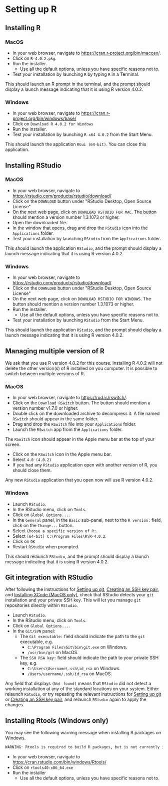 # Setting up R

## Installing R

### MacOS

- In your web browser, navigate to <https://cran.r-project.org/bin/macosx/>.
- Click on `R-4.0.2.pkg`.
- Run the installer.
  + Use all the default options, unless you have specific reasons not to.
- Test your installation by launching `R` by typing `R` in a Terminal.

This should launch an R prompt in the terminal, and the prompt should display a launch message indicating that it is using R version 4.0.2.

### Windows

- In your web browser, navigate to <https://cran.r-project.org/bin/windows/base/>
- Click on `Download R 4.0.2 for Windows`
- Run the installer.
- Test your installation by launching `R x64 4.0.2` from the Start Menu.

This should launch the application `RGui (64-bit)`.
You can close this application.

## Installing RStudio

### MacOS

- In your web browser, navigate to <https://rstudio.com/products/rstudio/download/>
- Click on the `DOWNLOAD` button under "RStudio Desktop, Open Source License"
- On the next web page, click on `DOWNLOAD RSTUDIO FOR MAC`.
  The button should mention a version number 1.3.1073 or higher.
- Open the downloaded file.
- In the window that opens, drag and drop the `RStudio` icon into the `Applications` folder.
- Test your installation by launching `RStudio` from the `Applications` folder.

This should launch the application `RStudio`, and the prompt should display a launch message indicating that it is using R version 4.0.2.

### Windows

- In your web browser, navigate to <https://rstudio.com/products/rstudio/download/>
- Click on the `DOWNLOAD` button under "RStudio Desktop, Open Source License"
- On the next web page, click on `DOWNLOAD RSTUDIO FOR WINDOWS`.
  The button should mention a version number 1.3.1073 or higher.
- Run the installer.
  + Use all the default options, unless you have specific reasons not to.
- Test your installation by launching `RStudio` from the Start Menu.

This should launch the application `RStudio`, and the prompt should display a launch message indicating that it is using R version 4.0.2.

## Managing multiple version of R

We ask that you use R version 4.0.2 for this course.
Installing R 4.0.2 will not delete the other version(s) of R installed on you computer.
It is possible to switch between multiple versions of R.

### MacOS

- In your web browser, navigate to <https://rud.is/rswitch/>.
- Click on the `Download RSwitch` button.
  The button should mention a version number v1.7.0 or higher.
- Double click on the downloaded archive to decompress it.
  A file named `RSwitch` should appear in the same folder.
- Drag and drop the `RSwitch` file into your `Applications` folder.
- Launch the `RSwitch` app from the `Applications` folder.

The `RSwitch` icon should appear in the Apple menu bar at the top of your screen.

- Click on the `RSwitch` icon in the Apple menu bar.
- Select `4.0 (4.0.2)`
- If you had any `RStudio` application open with another version of R, you should close them.

Any new `RStudio` application that you open now will use R version 4.0.2.

### Windows

- Launch `RStudio`.
- In the RStudio menu, click on `Tools`.
- Click on `Global Options...`.
- In the `General` panel, in the `Basic` sub-panel, next to the `R version:` field, click on the `Change...` button.
- Select `Choose a specific version of R:`.
- Select `[64-bit] C:\Program Files\R\R-4.0.2`.
- Click on `OK`
- Restart `RStudio` when prompted.

This should relaunch `RStudio`, and the prompt should display a launch message indicating that it is using R version 4.0.2.

## Git integration with RStudio

After following the instructions for [Setting up git](git_setup.md), [Creating an SSH key pair](create_ssh_keypair.md), and [Installing XCode (MacOS only)](xcode_setup.md), check that RStudio detects your `git` installation and your private SSH key.
This will let you manage `git` repositories directly within `RStudio`.

- Launch `RStudio`.
- In the RStudio menu, click on `Tools`.
- Click on `Global Options...`.
- In the `Git/SVN` panel:
  + The `Git executable:` field should indicate the path to the `git` executable, e.g.
    * `C:\Program Files\Git\bin\git.exe` on Windows.
    * `/usr/bin/git` on MacOS.
  + The `SSH RSA key:` field should indicate the path to your private SSH key, e.g.
    * `C:\Users\Username\.ssh\id_rsa` on Windows.
    * `/Users/username/.ssh/id_rsa` on MacOS.

Any field that displays `(Not found)` means that `RStudio` did not detect a working installation at any of the standard locations on your system.
Either relaunch `RStudio`, or try repeating the relevant instructions for [Setting up git](git_setup.md) or [Creating an SSH key pair](create_ssh_keypair.md), and relaunch `RStudio` again to apply the changes.

## Installing Rtools (Windows only)

You may see the following warning message when installing R packages on Windows.

```r
WARNING: Rtools is required to build R packages, but is not currently installed.
```

- In your web browser, navigate to <https://cran.rstudio.com/bin/windows/Rtools/>
- Click on `rtools40-x86_64.exe`
- Run the installer
  + Use all the default options, unless you have specific reasons not to.

